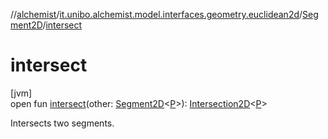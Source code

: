//[alchemist](../../../index.md)/[it.unibo.alchemist.model.interfaces.geometry.euclidean2d](../index.md)/[Segment2D](index.md)/[intersect](intersect.md)

# intersect

[jvm]\
open fun [intersect](intersect.md)(other: [Segment2D](index.md)<[P](index.md)>): [Intersection2D](../-intersection2-d/index.md)<[P](index.md)>

Intersects two segments.
